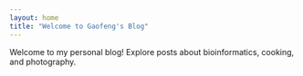 ```yaml
---
layout: home
title: "Welcome to Gaofeng's Blog"
---
```


Welcome to my personal blog! Explore posts about bioinformatics, cooking, and photography.
